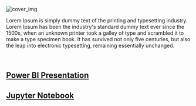 ![cover_img](https://github.com/gnoevoy/Inventory_Analysis/assets/43414592/14f9a4f4-9720-46b9-b413-ad0541f1db83)

Lorem Ipsum is simply dummy text of the printing and typesetting industry. Lorem Ipsum has been the industry's standard dummy text ever since the 1500s, when an unknown printer took a galley
of type and scrambled it to make a type specimen book. It has survived not only five centuries, but also the leap into electronic typesetting, remaining essentially unchanged.

<br>

## [Power BI Presentation](https://github.com/gnoevoy/Inventory_Analysis/blob/main/Presentation.md)
## [Jupyter Notebook](https://github.com/gnoevoy/Inventory_Analysis/blob/main/inventory_analysis.ipynb)

